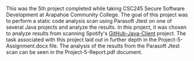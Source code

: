 This was the 5th project completed while taking CSC245 Secure Software Development at Arapahoe Community College. The goal of this project was to perform a static code analysis scan using Parasoft Jtest on one of several Java projects and analyze the results. In this project, it was chosen to analyze results from scanning Spotify's [GitHub-Java-Client](https://github.com/spotify/github-java-client) project. The task associated with this project laid out in further depth in the Project-5-Assignment.docx file. The analysis of the results from the Parasoft Jtest scan can be seen in the Project-5-Report.pdf document.
